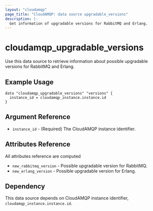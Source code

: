 ```yaml
---
layout: "cloudamqp"
page_title: "CloudAMQP: data source upgradable_versions"
description: |-
  Get information of upgradable versions for RabbitMQ and Erlang.
---
```


# cloudamqp_upgradable_versions

Use this data source to retrieve information about possible upgradable versions for RabbitMQ and
Erlang.

## Example Usage

```hcl
data "cloudamqp_upgradable_versions" "versions" {
  instance_id = cloudamqp_instance.instance.id
}
```

## Argument Reference

* `instance_id` - (Required) The CloudAMQP instance identifier.

## Attributes Reference

All attributes reference are computed

* `new_rabbitmq_version`  - Possible upgradable version for RabbitMQ.
* `new_erlang_version`    - Possible upgradable version for Erlang.

## Dependency

This data source depends on CloudAMQP instance identifier, `cloudamqp_instance.instance.id`.
